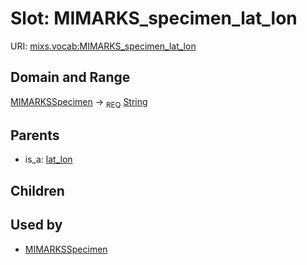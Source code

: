 
# Slot: MIMARKS_specimen_lat_lon




URI: [mixs.vocab:MIMARKS_specimen_lat_lon](https://w3id.org/mixs/vocab/MIMARKS_specimen_lat_lon)


## Domain and Range

[MIMARKSSpecimen](MIMARKSSpecimen.md) ->  <sub>REQ</sub> [String](types/String.md)

## Parents

 *  is_a: [lat_lon](lat_lon.md)

## Children


## Used by

 * [MIMARKSSpecimen](MIMARKSSpecimen.md)
